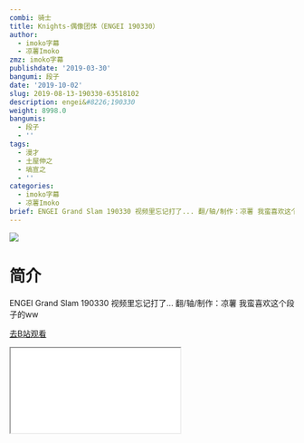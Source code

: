 ```yaml
---
combi: 骑士
title: Knights-偶像团体（ENGEI 190330）
author:
  - imoko字幕
  - 凉薯Imoko
zmz: imoko字幕
publishdate: '2019-03-30'
bangumi: 段子
date: '2019-10-02'
slug: 2019-08-13-190330-63518102
description: engei&#8226;190330
weight: 8998.0
bangumis:
  - 段子
  - ''
tags:
  - 漫才
  - 土屋伸之
  - 塙宣之
  - ''
categories:
  - imoko字幕
  - 凉薯Imoko
brief: ENGEI Grand Slam 190330 视频里忘记打了... 翻/轴/制作：凉薯 我蛮喜欢这个段子的ww
---
```

![](https://raw.githubusercontent.com/tcgriffith/owaraisite/master/static/tmpimg/4139ae4d772d391c880d35fdc13ee8d2323813b1.jpg.480.jpg)
# 简介  
ENGEI Grand Slam 190330
视频里忘记打了... 翻/轴/制作：凉薯
我蛮喜欢这个段子的ww  

[去B站观看](https://www.bilibili.com/video/av63518102/)
<div class ="resp-container"><iframe class="testiframe" src="//player.bilibili.com/player.html?aid=63518102"", scrolling="no", allowfullscreen="true" > </iframe></div> 
